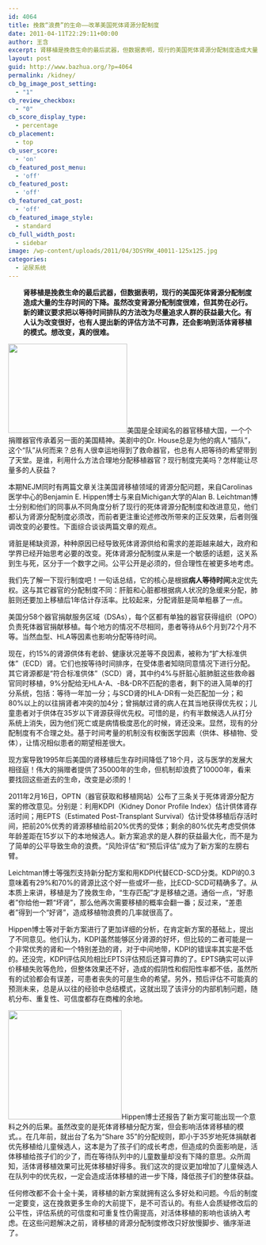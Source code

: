 ```yaml
---
id: 4064
title: 挽救“浪费”的生命——改革美国死体肾源分配制度
date: 2011-04-11T22:29:11+00:00
author: 王含
excerpt: 肾移植是挽救生命的最后武器，但数据表明，现行的美国死体肾源分配制度造成大量的生存时间的下降。虽然改变肾源分配制度很难，但其势在必行。新的建议要求把以等待时间排队的方法改为尽量追求人群的获益最大化。有人认为改变很好，也有人提出新的评估方法不可靠，还会影响到活体肾移植的模式。想改变，真的很难。
layout: post
guid: http://www.bazhua.org/?p=4064
permalink: /kidney/
cb_bg_image_post_setting:
  - "1"
cb_review_checkbox:
  - "0"
cb_score_display_type:
  - percentage
cb_placement:
  - top
cb_user_score:
  - 'on'
cb_featured_post_menu:
  - 'off'
cb_featured_post:
  - 'off'
cb_featured_cat_post:
  - 'off'
cb_featured_image_style:
  - standard
cb_full_width_post:
  - sidebar
image: /wp-content/uploads/2011/04/3DSYRW_40011-125x125.jpg
categories:
  - 泌尿系统
---
```

<p style="padding-left: 30px">
  <strong>肾移植是挽救生命的最后武器，但数据表明，现行的美国死体肾源分配制度造成大量的生存时间的下降。虽然改变肾源分配制度很难，但其势在必行。新的建议要求把以等待时间排队的方法改为尽量追求人群的获益最大化。有人认为改变很好，也有人提出新的评估方法不可靠，还会影响到活体肾移植的模式。想改变，真的很难。</strong>
</p>

[<img class="alignleft size-medium wp-image-4066" src="/wp-content/uploads/2011/04/3DSYRW_40011-300x225.jpg" alt="" width="240" height="180" srcset="/wp-content/uploads/2011/04/3DSYRW_40011-300x225.jpg 300w, /wp-content/uploads/2011/04/3DSYRW_40011-150x112.jpg 150w, /wp-content/uploads/2011/04/3DSYRW_40011-1024x768.jpg 1024w, /wp-content/uploads/2011/04/3DSYRW_40011-80x60.jpg 80w, /wp-content/uploads/2011/04/3DSYRW_40011.jpg 1600w" sizes="(max-width: 240px) 100vw, 240px" />](/wp-content/uploads/2011/04/3DSYRW_40011.jpg)美国是全球闻名的器官移植大国，一个个捐赠器官传承着另一面的美国精神。美剧中的Dr. House总是为他的病人“插队”，这个“队”从何而来？总有人很幸运地得到了救命器官，也总有人把等待的希望带到了天堂。是谁，利用什么方法合理地分配移植器官？现行制度完美吗？怎样能让尽量多的人获益？

本期NEJM同时有两篇文章关注美国肾移植领域的肾源分配问题，来自Carolinas医学中心的Benjamin E. Hippen博士与来自Michigan大学的Alan B. Leichtman博士分别和他们的同事从不同角度分析了现行的死体肾源分配制度和改进意见，他们都认为肾源分配制度必须改，而前者更注重论述修改所带来的正反效果，后者则强调改变的必要性。下面综合谈谈两篇文章的观点。

肾脏是稀缺资源，种种原因已经导致死体肾源供给和需求的差距越来越大，政府和学界已经开始思考必要的改变。死体肾源分配制度从来是一个敏感的话题，这关系到生与死，区分于一个数字之间。公平公开是必须的，但合理性在被更多地考虑。

我们先了解一下现行制度吧！一句话总结，它的核心是根据**病人等待时间**决定优先权。这与其它器官的分配制度不同：肝脏和心脏都根据病人状况的急缓来分配，肺脏则还要加上移植后1年估计存活率。比较起来，分配肾脏是简单粗暴了一点。

美国分58个器官捐献服务区域（DSAs），每个区都有单独的器官获得组织（OPO）负责死体器官捐献移植。每个地方的情况不尽相同，患者等待从6个月到72个月不等。当然血型、HLA等因素也影响分配等待时间。

现在，约15%的肾源供体有老龄、健康状况差等不良因素，被称为“扩大标准供体”（ECD）肾。它们也按等待时间排序，在受体患者知晓同意情况下进行分配。其它肾源都是“符合标准供体”（SCD）肾，其中约4%与肝脏心脏肺脏这些救命器官同时移植，9%分配给无HLA-A、-B&-DR不匹配的患者，剩下的进入简单的打分系统，包括：等待一年加一分；与SCD肾的HLA-DR有一处匹配加一分；和80%以上的以往捐肾者冲突的加4分；曾捐献过肾的病人在其当地获得优先权；儿童患者对于供体在35岁以下肾源获得优先权。可惜的是，约有半数候选人从打分系统上消失，因为他们死亡或是病情极度恶化的时候，肾还没来。显然，现有的分配制度有不合理之处。基于时间考量的机制没有权衡医学因素（供体、移植物、受体），让情况相似患者的期望相差很大。

现方案导致1995年后美国的肾移植后生存时间降低了18个月，这与医学的发展大相径庭！伟大的捐赠者提供了35000年的生命，但机制却浪费了10000年，看来要找回这些逝去的生命，改变是必须的！

2011年2月16日，OPTN（器官获取和移植网站）公布了三条关于死体肾源分配方案的修改意见。分别是：利用KDPI（Kidney Donor Profile Index）估计供体肾存活时间；用EPTS（Estimated Post-Transplant Survival）估计受体移植后存活时间，把前20%优秀的肾源移植给前20%优秀的受体；剩余的80%优先考虑受供体年龄差距在15岁以下的本地候选人。新方案追求的是人群的获益最大化，而不是为了简单的公平导致生命的浪费。“风险评估”和“预后评估”成为了新方案的左膀右臂。

Leichtman博士等强烈支持新分配方案和用KDPI代替ECD-SCD分类。KDPI的0.3意味着有29%和70%的肾源比这个好一些或坏一些，比ECD-SCD可精确多了。从本质上来讲，移植是为了挽救生命，“生存匹配”才是移植之道。通俗一点，“好患者”你给他一颗“坏肾”，那么他再次需要移植的概率会翻一番；反过来，“差患者”得到一个“好肾”，造成移植物浪费的几率就很高了。

Hippen博士等对于新方案进行了更加详细的分析，在肯定新方案的基础上，提出了不同意见。他们认为，KDPI虽然能够区分肾源的好坏，但比较的二者可能是一个非常优秀的肾和一个特别差劲的肾，对于中间地带，KDPI的错误率其实是不低的。还没完，KDPI评估风险相比EPTS评估预后还算可靠的了。EPTS确实可以评价移植失败等危险，但整体效果还不好，造成的假阴性和假阳性率都不低，虽然所有的试验都会有误差，可患者丧失的可是生命的希望。另外，预后评估不可能真的预测未来，总是从以往的经验中总结模式，这就出现了该评分的内部机制问题，随机分布、重复性、可信度都存在商榷的余地。

[<img class="alignright size-full wp-image-4067" src="/wp-content/uploads/2011/04/images.jpeg" alt="" width="229" height="220" srcset="/wp-content/uploads/2011/04/images.jpeg 229w, /wp-content/uploads/2011/04/images-150x144.jpeg 150w" sizes="(max-width: 229px) 100vw, 229px" />](/wp-content/uploads/2011/04/images.jpeg)Hippen博士还报告了新方案可能出现一个意料之外的后果。虽然改变的是死体肾移植分配方案，但会影响活体肾移植的模式。。在几年前，就出台了名为“Share 35”的分配规则，即小于35岁地死体捐献者优先移植给儿童候选人，这本是为了孩子们的成长考虑，但造成的负面影响是，活体移植给孩子们的少了，而在等待队列中的儿童数量却没有下降的意思。众所周知，活体肾移植效果可比死体移植好得多。我们这次的提议更加增加了儿童候选人在队列中的优先权，一定会造成活体移植的进一步下降，降低孩子们的整体获益。

任何修改都不会十全十美，肾移植的新方案就拥有这么多好处和问题。今后的制度一定要变，这在挽救更多生命的大前提下，是不可否认的。有些人会质疑修改后的公平性，评估系统的可信度和可重复性仍需提高，对活体移植的影响也该纳入考虑。在这些问题解决之前，肾移植的肾源分配制度修改只好放慢脚步、循序渐进了。
